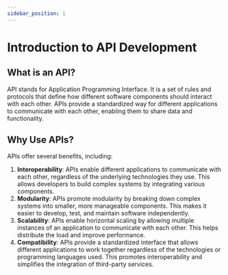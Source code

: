 ```yaml
---
sidebar_position: 1
---
```


# Introduction to API Development

## What is an API?

API stands for Application Programming Interface. It is a set of rules and protocols that define how different software components should interact with each other. APIs provide a standardized way for different applications to communicate with each other, enabling them to share data and functionality.

## Why Use APIs?

APIs offer several benefits, including:

1. **Interoperability**: APIs enable different applications to communicate with each other, regardless of the underlying technologies they use. This allows developers to build complex systems by integrating various components.
2. **Modularity**: APIs promote modularity by breaking down complex systems into smaller, more manageable components. This makes it easier to develop, test, and maintain software independently.
3. **Scalability**: APIs enable horizontal scaling by allowing multiple instances of an application to communicate with each other. This helps distribute the load and improve performance.
4. **Compatibility**: APIs provide a standardized interface that allows different applications to work together regardless of the technologies or programming languages used. This promotes interoperability and simplifies the integration of third-party services.